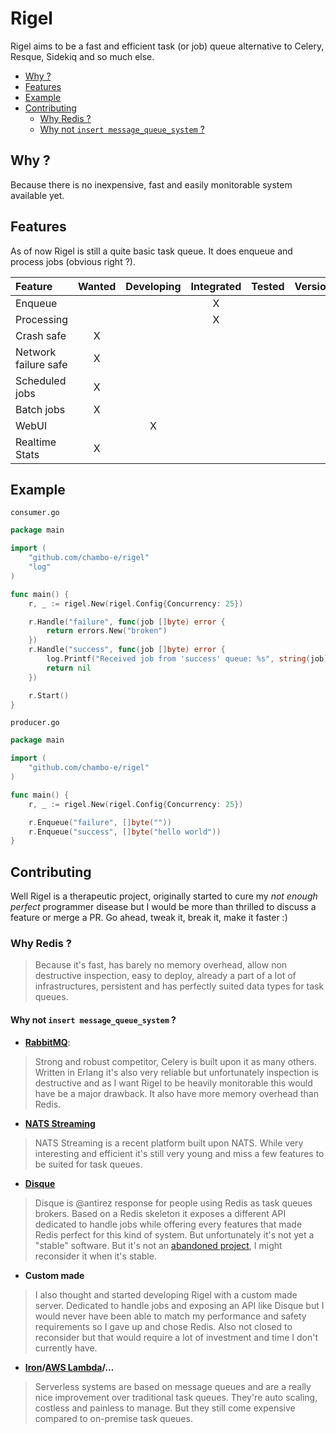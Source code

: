 # Rigel

Rigel aims to be a fast and efficient task (or job) queue alternative to Celery, Resque, Sidekiq and so much else.

- [Why ?](#why-)
- [Features](features)
- [Example](#example)
- [Contributing](#contributing)
  - [Why Redis ?](#why-redis-)
  - [Why not `insert message_queue_system` ?](#user-content-why-not-insert-message_queue_system-)

## Why ?

Because there is no inexpensive, fast and easily monitorable system available yet.

## Features

As of now Rigel is still a quite basic task queue. It does enqueue and process jobs (obvious right ?).

Feature              | Wanted | Developing | Integrated | Tested | Version
:------------------- | :----: | :--------: | :--------: | :----- | :------
Enqueue              |        |            |     X      |        |
Processing           |        |            |     X      |        |
Crash safe           |   X    |            |            |        |
Network failure safe |   X    |            |            |        |
Scheduled jobs       |   X    |            |            |        |
Batch jobs           |   X    |            |            |        |
WebUI                |        |     X      |            |        |
Realtime Stats       |   X    |            |            |        |

## Example

`consumer.go`

```go
package main

import (
    "github.com/chambo-e/rigel"
    "log"
)

func main() {
    r, _ := rigel.New(rigel.Config{Concurrency: 25})

    r.Handle("failure", func(job []byte) error {
        return errors.New("broken")
    })
    r.Handle("success", func(job []byte) error {
        log.Printf("Received job from 'success' queue: %s", string(job))
        return nil
    })

    r.Start()
}
```

`producer.go`

```go
package main

import (
    "github.com/chambo-e/rigel"
)

func main() {
    r, _ := rigel.New(rigel.Config{Concurrency: 25})

    r.Enqueue("failure", []byte(""))
    r.Enqueue("success", []byte("hello world"))
}
```

## Contributing

Well Rigel is a therapeutic project, originally started to cure my _not enough perfect_ programmer disease but I would be more than thrilled to discuss a feature or merge a PR. Go ahead, tweak it, break it, make it faster :)

### Why Redis ?

> Because it's fast, has barely no memory overhead, allow non destructive inspection, easy to deploy, already a part of a lot of infrastructures, persistent and has perfectly suited data types for task queues.

#### Why not `insert message_queue_system` ?

- **[RabbitMQ](https://www.rabbitmq.com/)**:

> Strong and robust competitor, Celery is built upon it as many others. Written in Erlang it's also very reliable but unfortunately inspection is destructive and as I want Rigel to be heavily monitorable this would have be a major drawback. It also have more memory overhead than Redis.

- **[NATS Streaming](https://github.com/nats-io/nats-streaming-server)**

> NATS Streaming is a recent platform built upon NATS. While very interesting and efficient it's still very young and miss a few features to be suited for task queues.

- **[Disque](https://github.com/antirez/disque)**

> Disque is @antirez response for people using Redis as task queues brokers. Based on a Redis skeleton it exposes a different API dedicated to handle jobs while offering every features that made Redis perfect for this kind of system. But unfortunately it's not yet a "stable" software. But it's not an [abandoned project](https://github.com/antirez/disque/issues/190), I might reconsider it when it's stable.

- **Custom made**

> I also thought and started developing Rigel with a custom made server. Dedicated to handle jobs and exposing an API like Disque but I would never have been able to match my performance and safety requirements so I gave up and chose Redis. Also not closed to reconsider but that would require a lot of investment and time I don't currently have.

- **[Iron](http://iron.io/)/[AWS Lambda](https://aws.amazon.com/fr/lambda/)/...**

> Serverless systems are based on message queues and are a really nice improvement over traditional task queues. They're auto scaling, costless and painless to manage. But they still come expensive compared to on-premise task queues.
